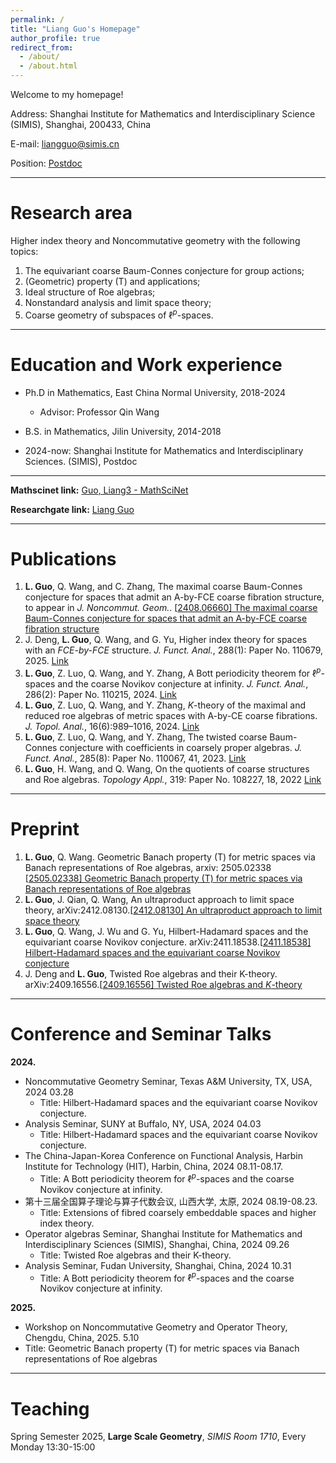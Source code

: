 ```yaml
---
permalink: /
title: "Liang Guo's Homepage"
author_profile: true
redirect_from: 
  - /about/
  - /about.html
---
```



Welcome to my homepage!

Address: Shanghai Institute for Mathematics and Interdisciplinary Science (SIMIS), Shanghai, 200433, China

E-mail: liangguo@simis.cn 

Position: [Postdoc](https://www.simis.cn/liang-guo/)

------

Research area
======
Higher index theory and Noncommutative geometry with the following topics:

 1. The equivariant coarse Baum-Connes conjecture for group actions;
 2. (Geometric) property (T) and applications;
 3. Ideal structure of Roe algebras;
 4. Nonstandard analysis and limit space theory;
 5. Coarse geometry of subspaces of $\ell^p$-spaces.

------



Education and Work experience
======

- Ph.D in Mathematics, East China Normal University, 2018-2024
  -  Advisor: Professor Qin Wang

- B.S. in Mathematics, Jilin University, 2014-2018

* 2024-now: Shanghai Institute for Mathematics and Interdisciplinary Sciences. (SIMIS), Postdoc



------



**Mathscinet link:** [Guo, Liang3 - MathSciNet](https://mathscinet.ams.org/mathscinet/author?authorId=1523762)

**Researchgate link:** [Liang Guo](https://www.researchgate.net/profile/Liang-Guo-32?ev=hdr_xprf)



------



# Publications

1. **L. Guo**, Q. Wang, and C. Zhang, The maximal coarse Baum-Connes conjecture for spaces that admit an A-by-FCE coarse fibration structure, to appear in *J. Noncommut. Geom.*. [[2408.06660\] The maximal coarse Baum-Connes conjecture for spaces that admit an A-by-FCE coarse fibration structure](https://arxiv.org/abs/2408.06660)
2. J. Deng, **L. Guo**, Q. Wang, and G. Yu, Higher index theory for spaces with an *FCE-by-FCE* structure. *J. Funct. Anal.*, 288(1): Paper No. 110679, 2025. [Link](https://doi.org/10.1016/j.jfa.2024.110679)
3. **L. Guo**, Z. Luo, Q. Wang, and Y. Zhang, A Bott periodicity theorem for $\ell^p$-spaces and the coarse Novikov conjecture at infinity. *J. Funct. Anal.*, 286(2): Paper No. 110215, 2024. [Link](://doi.org/10.1016/j.jfa.2023.110215)
4. **L. Guo**, Z. Luo, Q. Wang, and Y. Zhang, $K$-theory of the maximal and reduced roe algebras of metric spaces with A-by-CE coarse fibrations. *J. Topol. Anal.*, 16(6):989–1016, 2024. [Link](https://doi.org/10.1142/S1793525323500073)
5. **L. Guo**, Z. Luo, Q. Wang, and Y. Zhang, The twisted coarse Baum-Connes conjecture with coefficients in coarsely proper algebras. *J. Funct. Anal.*, 285(8): Paper No. 110067, 41, 2023. [Link](https://doi.org/10.1016/j.jfa.2023.110067)
6. **L. Guo**, H. Wang, and Q. Wang, On the quotients of coarse structures and Roe algebras. *Topology Appl.*, 319: Paper No. 108227, 18, 2022 [Link](https://doi.org/10.1016/j.topol.2022.108227)



------



Preprint
======

1. **L. Guo**, Q. Wang. Geometric Banach property (T) for metric spaces via Banach representations of Roe algebras, arxiv: 2505.02338 [[2505.02338\] Geometric Banach property (T) for metric spaces via Banach representations of Roe algebras](https://arxiv.org/abs/2505.02338)
2. **L. Guo**, J. Qian, Q. Wang, An ultraproduct approach to limit space theory, arXiv:2412.08130.[[2412.08130\] An ultraproduct approach to limit space theory](https://arxiv.org/abs/2412.08130)
3. **L. Guo**, Q. Wang, J. Wu and G. Yu, Hilbert-Hadamard spaces and the equivariant coarse Novikov conjecture. arXiv:2411.18538.[[2411.18538\] Hilbert-Hadamard spaces and the equivariant coarse Novikov conjecture](https://arxiv.org/abs/2411.18538)
4. J. Deng and **L. Guo**, Twisted Roe algebras and their K-theory. arXiv:2409.16556.[[2409.16556\] Twisted Roe algebras and $K$-theory](https://arxiv.org/abs/2409.16556)



------



Conference and Seminar Talks
======

**2024.**

- Noncommutative Geometry Seminar, Texas A&M University, TX, USA, 2024 03.28 
  - Title: Hilbert-Hadamard spaces and the equivariant coarse Novikov conjecture.
- Analysis Seminar, SUNY at Buffalo, NY, USA, 2024 04.03 
  - Title: Hilbert-Hadamard spaces and the equivariant coarse Novikov conjecture.
- The China-Japan-Korea Conference on Functional Analysis, Harbin Institute for Technology (HIT), Harbin, China, 2024 08.11-08.17. 
  - Title: A Bott periodicity theorem for $\ell^p$-spaces and the coarse Novikov conjecture at infinity.
- 第十三届全国算子理论与算子代数会议, 山西大学, 太原, 2024 08.19-08.23.
  - Title: Extensions of fibred coarsely embeddable spaces and higher index theory.
- Operator algebras Seminar, Shanghai Institute for Mathematics and Interdisciplinary Sciences (SIMIS), Shanghai, China, 2024 09.26
  - Title: Twisted Roe algebras and their K-theory.
- Analysis Seminar, Fudan University, Shanghai, China, 2024 10.31 
  - Title: A Bott periodicity theorem for $\ell^p$-spaces and the coarse Novikov conjecture at infinity.

**2025.**

 - Workshop on Noncommutative Geometry and Operator Theory, Chengdu, China, 2025. 5.10
  - Title: Geometric Banach property (T) for metric spaces via Banach representations of Roe algebras

  


------



Teaching
======

Spring Semester 2025, **Large Scale Geometry**, *SIMIS Room 1710*, Every Monday 13:30-15:00
